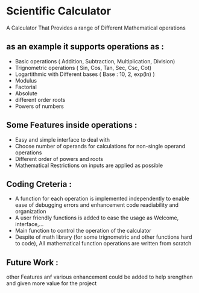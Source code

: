# Scientific Calculator
A Calculator That Provides a range of Different Mathematical operations 

## as an example it supports operations as :

- Basic operations ( Addition, Subtraction, Multiplication, Division)
- Trignometric operations ( Sin, Cos, Tan, Sec, Csc, Cot)
- Logartithmic with Different bases ( Base : 10, 2, exp(ln) )
- Modulus
- Factorial
- Absolute
- different order roots
- Powers of numbers

## Some Features inside operations : 
- Easy and simple interface to deal with
- Choose number of operands for calculations for non-single operand operations
- Different order of powers and roots 
- Mathematical Restrictions on inputs are applied as possible

## Coding Creteria : 
- A function for each operation is implemented independently to enable ease of debugging errors
  and enhancement code readiability and organization
- A user friendly functions is added to ease the usage as Welcome, interface,...
- Main function to control the operation of the calculator 
- Despite of math library (for some trignometric and other functions hard to code), 
  All mathematical function operations are written from scratch

## Future Work : 
other Features anf various enhancement could be added to help srengthen and given more value
for the project
